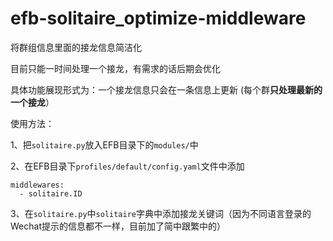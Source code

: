 # efb-solitaire_optimize-middleware
将群组信息里面的接龙信息简洁化

目前只能一时间处理一个接龙，有需求的话后期会优化

具体功能展现形式为：一个接龙信息只会在一条信息上更新 (每个群<strong>只处理最新的一个接龙</strong>）

使用方法：

1、把`solitaire.py`放入EFB目录下的`modules/`中

2、在EFB目录下`profiles/default/config.yaml`文件中添加

```
middlewares:
  - solitaire.ID
```

3、在`solitaire.py`中`solitaire`字典中添加接龙关键词（因为不同语言登录的Wechat提示的信息都不一样，目前加了简中跟繁中的）
